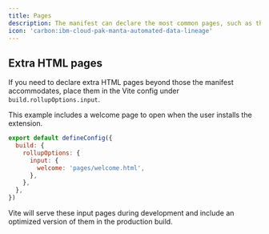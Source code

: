 ```yaml
---
title: Pages
description: The manifest can declare the most common pages, such as the action popup and the options page, but not every extension page has a place in the manifest.
icon: 'carbon:ibm-cloud-pak-manta-automated-data-lineage'
---
```


## Extra HTML pages

If you need to declare extra HTML pages beyond those the manifest accommodates,
place them in the Vite config under `build.rollupOptions.input`.

This example includes a welcome page to open when the user installs the
extension.

```javascript [vite.config.ts]
export default defineConfig({
  build: {
    rollupOptions: {
      input: {
        welcome: 'pages/welcome.html',
      },
    },
  },
})
```

Vite will serve these input pages during development and include an optimized
version of them in the production build.
